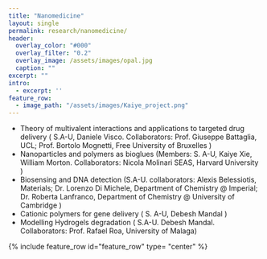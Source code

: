 ```yaml
---
title: "Nanomedicine"
layout: single
permalink: research/nanomedicine/
header:
  overlay_color: "#000"
  overlay_filter: "0.2"
  overlay_image: /assets/images/opal.jpg
  caption: ""
excerpt: ""
intro: 
  - excerpt: ''
feature_row:
  - image_path: "/assets/images/Kaiye_project.png"
---
```


   * Theory of multivalent interactions and applications to targeted drug delivery ( S.A-U, Daniele Visco. Collaborators: Prof. Giuseppe Battaglia, UCL; Prof. Bortolo Mognetti, Free University of Bruxelles )
* Nanoparticles and polymers as bioglues (Members: S. A-U, Kaiye Xie, William Morton. Collaborators: Nicola Molinari SEAS, Harvard University )
* Biosensing and DNA detection (S.A-U. collaborators: Alexis Belessiotis, Materials; Dr. Lorenzo Di Michele, Department of Chemistry @ Imperial; Dr. Roberta Lanfranco, Department of Chemistry @ University of Cambridge )
* Cationic polymers for gene delivery ( S. A-U, Debesh Mandal )
* Modelling Hydrogels degradation  ( S.A-U. Debesh Mandal. Collaborators: Prof. Rafael Roa, University of Malaga)

{% include feature_row id="feature_row" type= "center" %}



